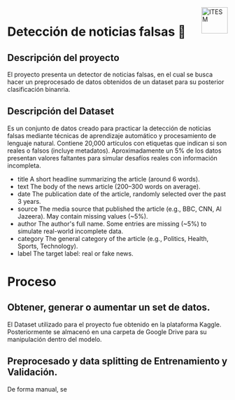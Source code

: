 <a href="#">
    <img src="https://javier.rodriguez.org.mx/itesm/2014/tecnologico-de-monterrey-black.png" alt="ITESM" title="ITESM" align="right" height="60" />
</a>

# Detección de noticias falsas 📰

## Descripción del proyecto 
El proyecto presenta un detector de noticias falsas, en el cual se busca hacer un preprocesado de datos obtenidos de un dataset para su posterior clasificación binanria.

## Descripción del Dataset
Es un conjunto de datos creado para practicar la detección de noticias falsas mediante técnicas de aprendizaje automático y procesamiento de lenguaje natural. Contiene 20,000 artículos con etiquetas que indican si son reales o falsos (incluye metadatos). Aproximadamente un 5% de los datos presentan valores faltantes para simular desafíos reales con información incompleta.

- title A short headline summarizing the article (around 6 words).
- text The body of the news article (200–300 words on average).
- date The publication date of the article, randomly selected over the past 3 years.
- source The media source that published the article (e.g., BBC, CNN, Al Jazeera). May contain missing values (~5%).
- author The author's full name. Some entries are missing (~5%) to simulate real-world incomplete data.
- category The general category of the article (e.g., Politics, Health, Sports, Technology).
- label The target label: real or fake news.

# Proceso
## Obtener, generar o aumentar un set de datos.
El Dataset utilizado para el proyecto fue obtenido en la plataforma Kaggle. Posteriormente se almacenó en una carpeta de Google Drive para su manipulación dentro del modelo.

## Preprocesado y data splitting de Entrenamiento y Validación.
De forma manual, se 
